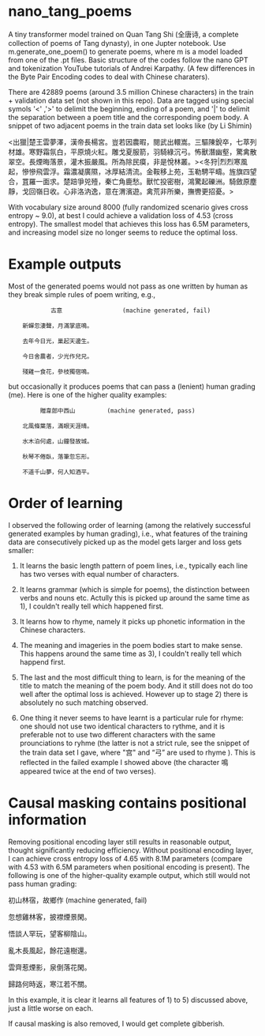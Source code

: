 # nano_tang_poems
A tiny transformer model trained on Quan Tang Shi (全唐诗, a complete collection of poems of Tang dynasty),  in one Jupter notebook.
Use m.generate_one_poem() to generate poems, where m is a model loaded from one of the .pt files.
Basic structure of the codes follow the nano GPT and tokenization YouTube tutorials of Andrei Karpathy. (A few differences in the Byte Pair Encoding codes to deal with Chinese charaters).

There are 42889 poems (around 3.5 million Chinese characters) in the train + validation data set (not shown in this repo).
Data are tagged using special symols '<' ,'>'  to delimit the beginning, ending of a poem,   and '|' to delimit the separation between a poem title and the corresponding poem body.  A snippet of two adjacent poems in the train data set looks like (by Li Shimin)

<出獵|楚王雲夢澤，漢帝長楊宮。豈若因農暇，閱武出轘嵩。三驅陳銳卒，七萃列材雄。寒野霜氛白，平原燒火紅。雕戈夏服箭，羽騎綠沉弓。怖獸潛幽壑，驚禽散翠空。長煙晦落景，灌木振嚴風。所為除民瘼，非是悅林叢。><冬狩|烈烈寒風起，慘慘飛雲浮。霜濃凝廣隰，冰厚結清流。金鞍移上苑，玉勒騁平疇。旌旗四望合，罝羅一面求。楚踣爭兕殪，秦亡角鹿愁。獸忙投密樹，鴻驚起礫洲。騎斂原塵靜，戈回嶺日收。心非洛汭逸，意在渭濱遊。禽荒非所樂，撫轡更招憂。> 

With vocabulary size around 8000 (fully randomized scenario gives cross entropy ~ 9.0),  at best I could achieve a validation loss of 4.53 (cross entropy). The smallest model that achieves this loss has 6.5M parameters, and  increasing model size no longer seems to reduce the optimal loss. 

# Example outputs
Most of the generated poems would not pass as one written by human as they break simple rules of poem writing, e.g.,

                古意                 (machine generated, fail)
                
        新蟬忽淒聲，月滿掌底鳴。
        
        去年今日光，巢起天邊生。
        
        今日舍農者，少光作兒兄。
        
        殘雞一食花，參枝獨宿鳴。

but occasionally it produces poems that can pass a (lenient) human grading (me). Here is one of the higher quality examples:

             贈韋郎中西山         (machine generated, pass)
        
        北風條葉落，滿眼天涯晴。
        
        水木泊何處，山鐘發故城。
        
        秋琴不倦臥，落筆忽忘形。
        
        不道千山夢，何人知酒平。

# Order of learning
I observed the following order of learning (among the relatively successful generated examples by human grading), i.e., what features of the training data are consecutively picked up as the model gets larger and loss gets smaller:

1) It learns the basic length pattern of poem lines, i.e.,  typically each line has two verses with equal number of characters.

2) It learns grammar (which is simple for poems), the distinction between verbs and nouns etc.  Actully this is picked up around the same time as 1),  I couldn't really tell which happened first.

3) It learns how to rhyme, namely it picks up phonetic information in the Chinese characters. 

4)  The meaning and imageries in the poem bodies start to make sense. This happens around the same time as 3), I couldn't really tell which happend first.

5)  The last and the most difficult thing to learn, is for the meaning of the title to match the meaning of the poem body. And it still does not do too well after the optimal loss is achieved.  However up to stage 2) there is absolutely no such matching observed.

6) One thing it never seems to have learnt is a particular rule for rhyme:  one should not use two identical characters to rythme,  and it is preferable not to use two different characters with the same prounciations to ryhme (the latter is not a strict rule, see the snippet of the train data set I gave, where "宫" and “弓” are used to rhyme ).   This is reflected in the failed example I showed above (the character 鳴 appeared twice at the end of two verses).

# Causal masking contains positional information

Removing positional encoding layer still results in reasonable output,  thought significantly reducing efficiency.  Without positional encoding layer, I can achieve cross entropy loss of 4.65 with 8.1M parameters (compare with 4.53 with 6.5M parameters when positional encoding is present).  The following is one of the higher-quality example output, which still would not pass human grading:


   初山林宿，故鄉作      (machine generated, fail)
   
   忽想雞林客，披襟煙景閑。
   
   悟談人罕玩，望客柳陰山。
   
   亂木長風起，餘花遠樹還。
   
   雲齊惹煙影，泉倒落花閑。
   
   歸路何時返，寒江若不關。

In this example, it is clear it learns all features of 1) to 5) discussed above,  just a little worse on each. 

If causal masking is also removed, I would get complete gibberish.
